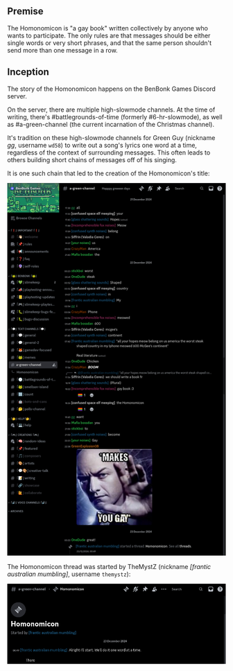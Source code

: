 ## Premise

The Homonomicon is "a gay book" written collectively by anyone who wants to participate. The only rules are that messages should be either single words or very short phrases, and that the same person shouldn't send more than one message in a row.

## Inception

The story of the Homonomicon happens on the BenBonk Games Discord server.

On the server, there are multiple high-slowmode channels. At the time of writing, there's #battlegrounds-of-time (formerly #6-hr-slowmode), as well as #a-green-channel (the current incarnation of the Christmas channel).

It's tradition on these high-slowmode channels for Green Guy (nickname *gg*, username `wd58`) to write out a song's lyrics one word at a time, regardless of the context of surrounding messages. This often leads to others building short chains of messages off of his singing.

It is one such chain that led to the creation of the Homonomicon's title:

![Chat log from the time of the Homonomicon's creation](../attachments/inception.png)

The Homonomicon thread was started by TheMystZ (nickname *\[frantic australian mumbling\]*, username `themystz`):

![Chat log from the very first message in the Homonomicon](../attachments/threadstart.png)
